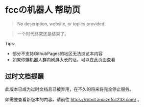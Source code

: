 # fccの机器人 帮助页

> No description, website, or topics provided.   

> 一个时代终究还是结束了。

Tips:  
* 部分不支持GithubPages的地区无法浏览本内容
* 如果你嫌机器人群内刷屏太长的话，可以在此页面查看

## 过时文档提醒

此版本已成为过时文档且已被弃用，在不久的将来将完全停止服务。

如需要查看新版本的内容，请前往 https://robot.amazefcc233.com/ 。
